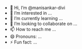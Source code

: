 - 👋 Hi, I’m @manisankar-divi
- 👀 I’m interested in ...
- 🌱 I’m currently learning ...
- 💞️ I’m looking to collaborate on ...
- 📫 How to reach me ...
- 😄 Pronouns: ...
- ⚡ Fun fact: ...

<!---
manisankar-divi/manisankar-divi is a ✨ special ✨ repository because its `README.md` (this file) appears on your GitHub profile.
You can click the Preview link to take a look at your changes.
--->
